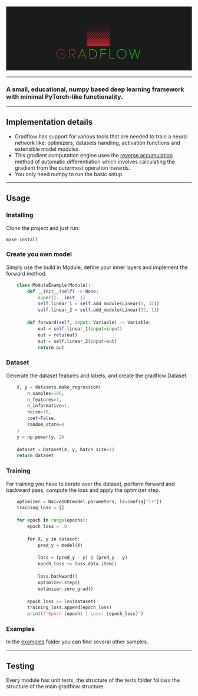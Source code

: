 ![gradflow](assets/logo.png "gradflow")

---
### A small, educational, numpy based deep learning framework with minimal PyTorch-like functionality.
---
## Implementation details
* Gradflow has support for various tools that are needed to train a neural network like: optimizers, datasets handling, activation functions and extensible model modules. 
* This gradient computation engine uses the [reverse accumulation](https://en.wikipedia.org/wiki/Automatic_differentiation#Reverse_accumulation) method of automatic differentiation which involves calculating the gradient from the outermost operation inwards.
* You only need numpy to run the basic setup.

---
## Usage
### Installing
Clone the project and just run:
```
make install
```

### Create you own model
Simply use the build in Module, define your inner layers and implement the forward method.
```python
    class ModuleExample(Module):
        def __init__(self) -> None:
            super().__init__()
            self.linear_1 = self.add_module(Linear(1, 32))
            self.linear_2 = self.add_module(Linear(32, 1))
        
        def forward(self, input: Variable) -> Variable:
            out = self.linear_1(input=input)
            out = relu(out)
            out = self.linear_2(input=out)
            return out
``` 

### Dataset
Generate the dataset features and labels, and create the gradflow Dataset.
```python
    X, y = datasets.make_regression(
        n_samples=100,
        n_features=1,
        n_informative=1,
        noise=10,
        coef=False,
        random_state=0
    )
    y = np.power(y, 2)

    dataset = Dataset(X, y, batch_size=1)
    return dataset
```

### Training
For training you have to iterate over the dataset, perform forward and backward pass, compute the loss and apply the optimizer step.
```python
    optimizer = NaiveSGD(model.parameters, lr=config["lr"])
    training_loss = []

    for epoch in range(epochs):
        epoch_loss = .0

        for X, y in dataset:
            pred_y = model(X)

            loss = (pred_y - y) @ (pred_y - y)
            epoch_loss += loss.data.item()

            loss.backward()
            optimizer.step()
            optimizer.zero_grad()

        epoch_loss /= len(dataset)
        training_loss.append(epoch_loss)
        print(f"Epoch {epoch} | Loss: {epoch_loss}")
```
### Examples
In the [examples](examples) folder you can find several other samples.

---
## Testing
Every module has unit tests, the structure of the tests folder follows the structure of the main gradflow structure.